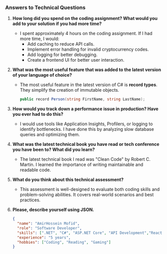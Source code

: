 ﻿### Answers to Technical Questions

1. **How long did you spend on the coding assignment? What would you add to your solution if you had more time?**
   - I spent approximately 4 hours on the coding assignment. If I had more time, I would:
     - Add caching to reduce API calls.
     - Implement error handling for invalid cryptocurrency codes.
     - Add logging for better debugging.
     - Create a frontend UI for better user interaction.

2. **What was the most useful feature that was added to the latest version of your language of choice?**
   - The most useful feature in the latest version of C# is **record types**. They simplify the creation of immutable objects.
     ```csharp
     public record Person(string FirstName, string LastName);
     ```

3. **How would you track down a performance issue in production? Have you ever had to do this?**
   - I would use tools like Application Insights, Profilers, or logging to identify bottlenecks. I have done this by analyzing slow database queries and optimizing them.

4. **What was the latest technical book you have read or tech conference you have been to? What did you learn?**
   - The latest technical book I read was "Clean Code" by Robert C. Martin. I learned the importance of writing maintainable and readable code.

5. **What do you think about this technical assessment?**
   - This assessment is well-designed to evaluate both coding skills and problem-solving abilities. It covers real-world scenarios and best practices.

6. **Please, describe yourself using JSON.**
   ```json
   {
     "name": "AmirHossein Mofid",
     "role": "Software Developer",
     "skills": [".NET", "C#", "ASP.NET Core", "API Development","React","Databases"],
     "experience": "5 years",
     "hobbies": ["Coding", "Reading", "Gaming"]
   }

